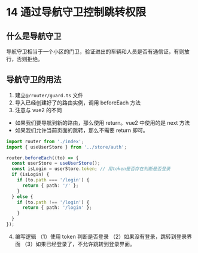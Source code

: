 # 14 通过导航守卫控制跳转权限

## 什么是导航守卫

导航守卫相当于一个小区的门卫，验证进出的车辆和人员是否有通信证，有则放行，否则拒绝。

## 导航守卫的用法

1. 建立`@/router/guard.ts` 文件
2. 导入已经创建好了的路由实例，调用 beforeEach 方法
3. 注意与 vue2 的不同

- 如果我们要导航到新的路由，那么使用 return。vue2 中使用的是 next 方法
- 如果我们允许当前页面的跳转，那么不需要 return 即可。

```ts
import router from './index';
import { useUserStore } from '../store/auth';

router.beforeEach((to) => {
  const userStore = useUserStore();
  const isLogin = userStore.token; // 用token是否存在判断是否登录
  if (isLogin) {
    if (to.path === '/login') {
      return { path: '/' };
    }
  } else {
    if (to.path !== '/login') {
      return { path: '/login' };
    }
  }
});
```

4. 编写逻辑
   （1）使用 token 判断是否登录
   （2）如果没有登录，跳转到登录界面
   （3）如果已经登录了，不允许跳转到登录界面。
